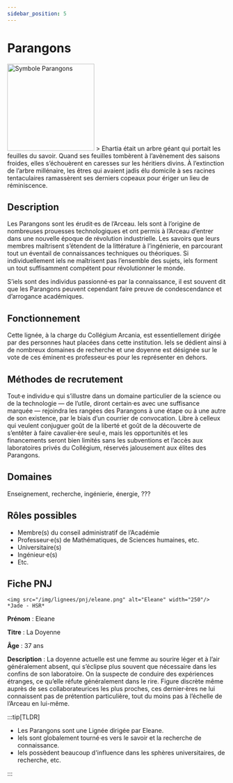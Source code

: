 ```yaml
---
sidebar_position: 5
---
```


# Parangons

<Columns>
  <Column className="col--3">
    <img src="/img/lignees/parangons.png" alt="Symbole Parangons" width="200"/>
  </Column>
  <Column>
> Ehartia était un arbre géant qui portait les feuilles du savoir. Quand ses feuilles tombèrent à l’avènement des saisons froides, elles s’échouèrent en caresses sur les héritiers divins. À l’extinction de l’arbre millénaire, les êtres qui avaient jadis élu domicile à ses racines tentaculaires ramassèrent ses derniers copeaux pour ériger un lieu de réminiscence.
  </Column>
</Columns>

## Description

Les Parangons sont les érudit·es de l’Arceau. Iels sont à l’origine de nombreuses prouesses technologiques et ont permis à l’Arceau d’entrer dans une nouvelle époque de révolution industrielle. Les savoirs que leurs membres maîtrisent s’étendent de la littérature à l’ingénierie, en parcourant tout un éventail de connaissances techniques ou théoriques. Si individuellement iels ne maîtrisent pas l’ensemble des sujets, iels forment un tout suffisamment compétent pour révolutionner le monde.

S’iels sont des individus passionné·es par la connaissance, il est souvent dit que les Parangons peuvent cependant faire preuve de condescendance et d’arrogance académiques.

## Fonctionnement

Cette lignée, à la charge du Collégium Arcania, est essentiellement dirigée par des personnes haut placées dans cette institution. Iels se dédient ainsi à de nombreux domaines de recherche et une doyenne est désignée sur le vote de ces éminent·es professeur·es pour les représenter en dehors.

## Méthodes de recrutement

Tout·e individu·e qui s’illustre dans un domaine particulier de la science ou de la technologie — de l’utile, diront certain·es avec une suffisance marquée — rejoindra les rangées des Parangons à une étape ou à une autre de son existence, par le biais d’un courrier de convocation. Libre à celleux qui veulent conjuguer goût de la liberté et goût de la découverte de s’entêter à faire cavalier·ère seul·e, mais les opportunités et les financements seront bien limités sans les subventions et l’accès aux laboratoires privés du Collégium, réservés jalousement aux élites des Parangons.

## Domaines

Enseignement, recherche, ingénierie, énergie, ???

## Rôles possibles

- Membre(s) du conseil administratif de l’Académie
- Professeur·e(s) de Mathématiques, de Sciences humaines, etc.
- Universitaire(s)
- Ingénieur·e(s)
- Etc.

## Fiche PNJ

<Columns>
  <Column className='col--4'>

    <img src="/img/lignees/pnj/eleane.png" alt="Eleane" width="250"/>
    *Jade - HSR*

  </Column>
  <Column>

**Prénom** : Eleane

**Titre** : La Doyenne

**Âge** : 37 ans

**Description** : La doyenne actuelle est une femme au sourire léger et à l’air généralement absent, qui s’éclipse plus souvent que nécessaire dans les confins de son laboratoire. On la suspecte de conduire des expériences étranges, ce qu’elle réfute généralement dans le rire. Figure discrète même auprès de ses collaborateurices les plus proches, ces dernier·ères ne lui connaissent pas de prétention particulière, tout du moins pas à l’échelle de l’Arceau en lui-même.
</Column>
</Columns>

:::tip[TLDR]

- Les Parangons sont une Lignée dirigée par Eleane.
- Iels sont globalement tourné·es vers le savoir et la recherche de connaissance.
- Iels possèdent beaucoup d'influence dans les sphères universitaires, de recherche, etc.

:::